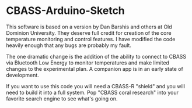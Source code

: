 # CBASS-Arduino-Sketch
 
This software is based on a version by Dan Barshis and others at Old Dominion University.  They deserve full credit for creation of the core temperature monitoring and control features.  I have modified the code heavily enough that any bugs are probably my fault. 

The one dramatic change is the addition of the ability to connect to CBASS via Bluetooth Low Energy to monitor temperatures and make limited changes to the experimental plan.  A companion app is in an early state of development.

If you want to use this code you will need a CBASS-R "shield" and you will need to build it into a full system.  Pop "CBASS coral research" into your favorite search engine to see what's going on.
